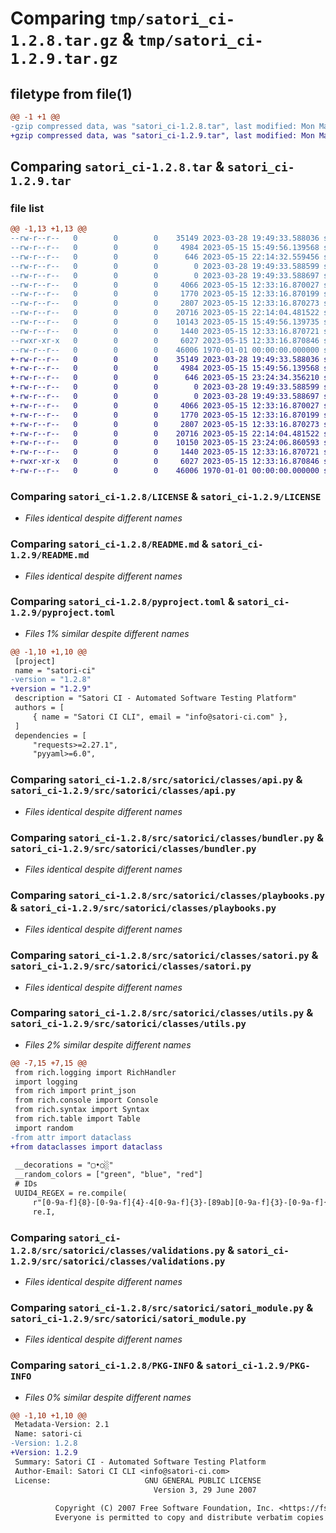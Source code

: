# Comparing `tmp/satori_ci-1.2.8.tar.gz` & `tmp/satori_ci-1.2.9.tar.gz`

## filetype from file(1)

```diff
@@ -1 +1 @@
-gzip compressed data, was "satori_ci-1.2.8.tar", last modified: Mon May 15 22:14:32 2023, max compression
+gzip compressed data, was "satori_ci-1.2.9.tar", last modified: Mon May 15 23:24:34 2023, max compression
```

## Comparing `satori_ci-1.2.8.tar` & `satori_ci-1.2.9.tar`

### file list

```diff
@@ -1,13 +1,13 @@
--rw-r--r--   0        0        0    35149 2023-03-28 19:49:33.588036 satori_ci-1.2.8/LICENSE
--rw-r--r--   0        0        0     4984 2023-05-15 15:49:56.139568 satori_ci-1.2.8/README.md
--rw-r--r--   0        0        0      646 2023-05-15 22:14:32.559456 satori_ci-1.2.8/pyproject.toml
--rw-r--r--   0        0        0        0 2023-03-28 19:49:33.588599 satori_ci-1.2.8/src/satorici/__init__.py
--rw-r--r--   0        0        0        0 2023-03-28 19:49:33.588697 satori_ci-1.2.8/src/satorici/classes/__init__.py
--rw-r--r--   0        0        0     4066 2023-05-15 12:33:16.870027 satori_ci-1.2.8/src/satorici/classes/api.py
--rw-r--r--   0        0        0     1770 2023-05-15 12:33:16.870199 satori_ci-1.2.8/src/satorici/classes/bundler.py
--rw-r--r--   0        0        0     2807 2023-05-15 12:33:16.870273 satori_ci-1.2.8/src/satorici/classes/playbooks.py
--rw-r--r--   0        0        0    20716 2023-05-15 22:14:04.481522 satori_ci-1.2.8/src/satorici/classes/satori.py
--rw-r--r--   0        0        0    10143 2023-05-15 15:49:56.139735 satori_ci-1.2.8/src/satorici/classes/utils.py
--rw-r--r--   0        0        0     1440 2023-05-15 12:33:16.870721 satori_ci-1.2.8/src/satorici/classes/validations.py
--rwxr-xr-x   0        0        0     6027 2023-05-15 12:33:16.870846 satori_ci-1.2.8/src/satorici/satori_module.py
--rw-r--r--   0        0        0    46006 1970-01-01 00:00:00.000000 satori_ci-1.2.8/PKG-INFO
+-rw-r--r--   0        0        0    35149 2023-03-28 19:49:33.588036 satori_ci-1.2.9/LICENSE
+-rw-r--r--   0        0        0     4984 2023-05-15 15:49:56.139568 satori_ci-1.2.9/README.md
+-rw-r--r--   0        0        0      646 2023-05-15 23:24:34.356210 satori_ci-1.2.9/pyproject.toml
+-rw-r--r--   0        0        0        0 2023-03-28 19:49:33.588599 satori_ci-1.2.9/src/satorici/__init__.py
+-rw-r--r--   0        0        0        0 2023-03-28 19:49:33.588697 satori_ci-1.2.9/src/satorici/classes/__init__.py
+-rw-r--r--   0        0        0     4066 2023-05-15 12:33:16.870027 satori_ci-1.2.9/src/satorici/classes/api.py
+-rw-r--r--   0        0        0     1770 2023-05-15 12:33:16.870199 satori_ci-1.2.9/src/satorici/classes/bundler.py
+-rw-r--r--   0        0        0     2807 2023-05-15 12:33:16.870273 satori_ci-1.2.9/src/satorici/classes/playbooks.py
+-rw-r--r--   0        0        0    20716 2023-05-15 22:14:04.481522 satori_ci-1.2.9/src/satorici/classes/satori.py
+-rw-r--r--   0        0        0    10150 2023-05-15 23:24:06.860593 satori_ci-1.2.9/src/satorici/classes/utils.py
+-rw-r--r--   0        0        0     1440 2023-05-15 12:33:16.870721 satori_ci-1.2.9/src/satorici/classes/validations.py
+-rwxr-xr-x   0        0        0     6027 2023-05-15 12:33:16.870846 satori_ci-1.2.9/src/satorici/satori_module.py
+-rw-r--r--   0        0        0    46006 1970-01-01 00:00:00.000000 satori_ci-1.2.9/PKG-INFO
```

### Comparing `satori_ci-1.2.8/LICENSE` & `satori_ci-1.2.9/LICENSE`

 * *Files identical despite different names*

### Comparing `satori_ci-1.2.8/README.md` & `satori_ci-1.2.9/README.md`

 * *Files identical despite different names*

### Comparing `satori_ci-1.2.8/pyproject.toml` & `satori_ci-1.2.9/pyproject.toml`

 * *Files 1% similar despite different names*

```diff
@@ -1,10 +1,10 @@
 [project]
 name = "satori-ci"
-version = "1.2.8"
+version = "1.2.9"
 description = "Satori CI - Automated Software Testing Platform"
 authors = [
     { name = "Satori CI CLI", email = "info@satori-ci.com" },
 ]
 dependencies = [
     "requests>=2.27.1",
     "pyyaml>=6.0",
```

### Comparing `satori_ci-1.2.8/src/satorici/classes/api.py` & `satori_ci-1.2.9/src/satorici/classes/api.py`

 * *Files identical despite different names*

### Comparing `satori_ci-1.2.8/src/satorici/classes/bundler.py` & `satori_ci-1.2.9/src/satorici/classes/bundler.py`

 * *Files identical despite different names*

### Comparing `satori_ci-1.2.8/src/satorici/classes/playbooks.py` & `satori_ci-1.2.9/src/satorici/classes/playbooks.py`

 * *Files identical despite different names*

### Comparing `satori_ci-1.2.8/src/satorici/classes/satori.py` & `satori_ci-1.2.9/src/satorici/classes/satori.py`

 * *Files identical despite different names*

### Comparing `satori_ci-1.2.8/src/satorici/classes/utils.py` & `satori_ci-1.2.9/src/satorici/classes/utils.py`

 * *Files 2% similar despite different names*

```diff
@@ -7,15 +7,15 @@
 from rich.logging import RichHandler
 import logging
 from rich import print_json
 from rich.console import Console
 from rich.syntax import Syntax
 from rich.table import Table
 import random
-from attr import dataclass
+from dataclasses import dataclass
 
 __decorations = "▢•○░"
 __random_colors = ["green", "blue", "red"]
 # IDs
 UUID4_REGEX = re.compile(
     r"[0-9a-f]{8}-[0-9a-f]{4}-4[0-9a-f]{3}-[89ab][0-9a-f]{3}-[0-9a-f]{12}",
     re.I,
```

### Comparing `satori_ci-1.2.8/src/satorici/classes/validations.py` & `satori_ci-1.2.9/src/satorici/classes/validations.py`

 * *Files identical despite different names*

### Comparing `satori_ci-1.2.8/src/satorici/satori_module.py` & `satori_ci-1.2.9/src/satorici/satori_module.py`

 * *Files identical despite different names*

### Comparing `satori_ci-1.2.8/PKG-INFO` & `satori_ci-1.2.9/PKG-INFO`

 * *Files 0% similar despite different names*

```diff
@@ -1,10 +1,10 @@
 Metadata-Version: 2.1
 Name: satori-ci
-Version: 1.2.8
+Version: 1.2.9
 Summary: Satori CI - Automated Software Testing Platform
 Author-Email: Satori CI CLI <info@satori-ci.com>
 License:                     GNU GENERAL PUBLIC LICENSE
                                Version 3, 29 June 2007
         
          Copyright (C) 2007 Free Software Foundation, Inc. <https://fsf.org/>
          Everyone is permitted to copy and distribute verbatim copies
```

